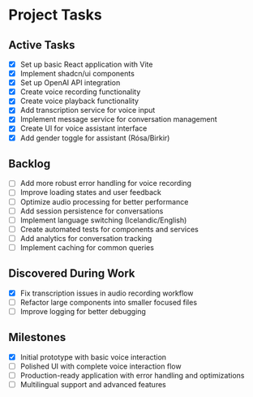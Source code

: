 
# Project Tasks

## Active Tasks
- [x] Set up basic React application with Vite
- [x] Implement shadcn/ui components
- [x] Set up OpenAI API integration
- [x] Create voice recording functionality
- [x] Create voice playback functionality
- [x] Add transcription service for voice input
- [x] Implement message service for conversation management
- [x] Create UI for voice assistant interface
- [x] Add gender toggle for assistant (Rósa/Birkir)

## Backlog
- [ ] Add more robust error handling for voice recording
- [ ] Improve loading states and user feedback
- [ ] Optimize audio processing for better performance
- [ ] Add session persistence for conversations
- [ ] Implement language switching (Icelandic/English)
- [ ] Create automated tests for components and services
- [ ] Add analytics for conversation tracking
- [ ] Implement caching for common queries

## Discovered During Work
- [x] Fix transcription issues in audio recording workflow
- [ ] Refactor large components into smaller focused files
- [ ] Improve logging for better debugging

## Milestones
- [x] Initial prototype with basic voice interaction
- [ ] Polished UI with complete voice interaction flow
- [ ] Production-ready application with error handling and optimizations
- [ ] Multilingual support and advanced features

